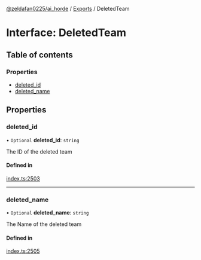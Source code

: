 [@zeldafan0225/ai_horde](../README.md) / [Exports](../modules.md) / DeletedTeam

# Interface: DeletedTeam

## Table of contents

### Properties

- [deleted\_id](DeletedTeam.md#deleted_id)
- [deleted\_name](DeletedTeam.md#deleted_name)

## Properties

### deleted\_id

• `Optional` **deleted\_id**: `string`

The ID of the deleted team

#### Defined in

[index.ts:2503](https://github.com/ZeldaFan0225/ai_horde/blob/ae52afb/index.ts#L2503)

___

### deleted\_name

• `Optional` **deleted\_name**: `string`

The Name of the deleted team

#### Defined in

[index.ts:2505](https://github.com/ZeldaFan0225/ai_horde/blob/ae52afb/index.ts#L2505)
